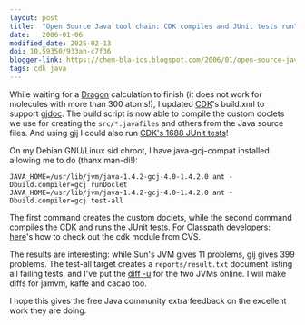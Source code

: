 ```yaml
---
layout: post
title:  "Open Source Java tool chain: CDK compiles and JUnit tests run"
date:   2006-01-06
modified_date: 2025-02-13
doi: 10.59350/933ah-c7f36
blogger-link: https://chem-bla-ics.blogspot.com/2006/01/open-source-java-tool-chain-cdk.html
tags: cdk java
---
```


While waiting for a [Dragon](http://www.talete.mi.it/products/dragon_description.htm) calculation to finish (it does not work for molecules with more than
300 atoms!), I updated [CDK](http://cdk.sf.net/)'s build.xml to support [gjdoc](http://www.gnu.org/software/classpath/cp-tools/). The build script is now
able to compile the custom doclets we use for creating the `src/*.javafiles` and others from the Java source files. And using
[gij](http://gcc.gnu.org/onlinedocs/gcc-3.0.4/gcj_8.html) I could also run
[CDK's 1688 JUnit tests](http://cvs.sourceforge.net/viewcvs.py/cdk/cdk/src/org/openscience/cdk/test/)!

On my Debian GNU/Linux sid chroot, I have java-gcj-compat installed allowing me to do (thanx man-di!):

```
JAVA_HOME=/usr/lib/jvm/java-1.4.2-gcj-4.0-1.4.2.0 ant -Dbuild.compiler=gcj runDoclet
JAVA_HOME=/usr/lib/jvm/java-1.4.2-gcj-4.0-1.4.2.0 ant -Dbuild.compiler=gcj test-all
```

The first command creates the custom doclets, while the second command compiles the CDK and runs the JUnit tests. For Classpath developers:
[here](http://sourceforge.net/cvs/?group_id=20024)'s how to check out the cdk module from CVS.

The results are interesting: while Sun's JVM gives 11 problems, gij gives 399 problems. The test-all target creates a `reports/result.txt`
document listing all failing tests, and I've put the [diff -u](http://www.woc.science.ru.nl/devel/egonw/diff_cdk_junit_sun_vs_gij_debianSid_20060106.txt)
for the two JVMs online. I will make diffs for jamvm, kaffe and cacao too.

I hope this gives the free Java community extra feedback on the excellent work they are doing.
